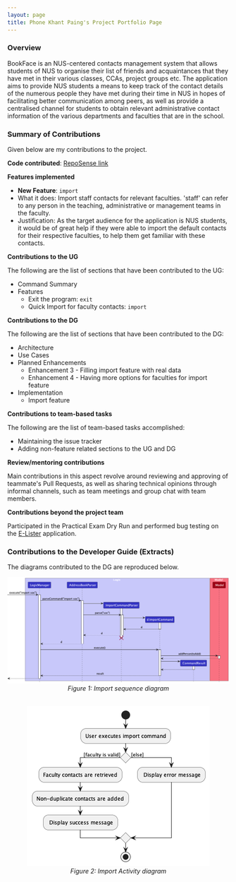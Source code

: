 ```yaml
---
layout: page
title: Phone Khant Paing's Project Portfolio Page
---
```


### Overview
BookFace is an NUS-centered contacts management system that allows students of NUS to organise their list of friends and acquaintances that they have met in their various classes, CCAs, project groups etc. The application aims to provide NUS students a means to keep track of the contact details of the numerous people they have met during their time in NUS in hopes of facilitating better communication among peers, as well as provide a centralised channel for students to obtain relevant administrative contact information of the various departments and faculties that are in the school.

### Summary of Contributions

Given below are my contributions to the project.

**Code contributed**: [RepoSense link](https://nus-cs2103-ay2223s2.github.io/tp-dashboard/?search=&sort=groupTitle&sortWithin=title&timeframe=commit&mergegroup=&groupSelect=groupByRepos&breakdown=true&checkedFileTypes=docs~functional-code~test-code~other&since=2023-02-17&tabOpen=true&tabType=authorship&tabAuthor=pkpaing&tabRepo=AY2223S2-CS2103-F11-4%2Ftp%5Bmaster%5D&authorshipIsMergeGroup=false&authorshipFileTypes=docs~functional-code~test-code&authorshipIsBinaryFileTypeChecked=false&authorshipIsIgnoredFilesChecked=false)

**Features implemented**

* **New Feature**: `import`
* What it does: Import staff contacts for relevant faculties. 'staff' can refer to any person in the teaching, administrative or management teams in the faculty.
* Justification: As the target audience for the application is NUS students, it would be of great help if they were able to import the default contacts for their respective faculties, to help them get familiar with these contacts.

**Contributions to the UG**

The following are the list of sections that have been contributed to the UG:

- Command Summary
- Features
  - Exit the program: `exit` 
  - Quick Import for faculty contacts: `import`

**Contributions to the DG**

The following are the list of sections that have been contributed to the DG:

- Architecture
- Use Cases
- Planned Enhancements
  - Enhancement 3 - Filling import feature with real data
  - Enhancement 4 - Having more options for faculties for import feature
- Implementation
  - Import feature

**Contributions to team-based tasks**

The following are the list of team-based tasks accomplished:
- Maintaining the issue tracker
- Adding non-feature related sections to the UG and DG

**Review/mentoring contributions**

Main contributions in this aspect revolve around reviewing and approving of teammate's Pull Requests, as well as sharing technical opinions through informal channels, such as team meetings and group chat with team members.

**Contributions beyond the project team**

Participated in the Practical Exam Dry Run and performed bug testing on the [E-Lister](https://github.com/AY2223S2-CS2103T-T17-3/tp) application.

<div style="page-break-after: always;"></div>

### Contributions to the Developer Guide (Extracts)

The diagrams contributed to the DG are reproduced below.

<div style="text-align: center">
    <img src="../images/ImportSequenceDiagram.png" />
    <p style="margin-top: 0; margin-bottom: 2rem;"><i>Figure 1: Import sequence diagram</i></p>
</div>

<div style="text-align: center">
    <img src="../images/ImportActivityDiagram.png" />
    <p style="margin-top: 0; margin-bottom: 2rem;"><i>Figure 2: Import Activity diagram</i></p>
</div>

